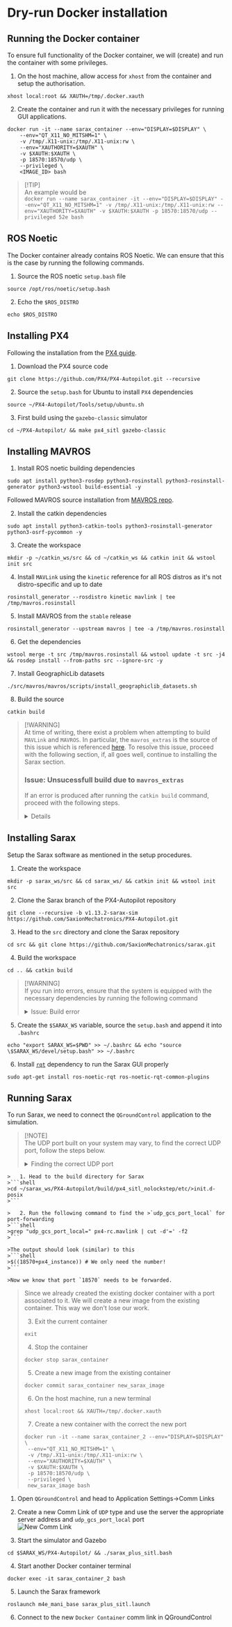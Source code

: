 # Dry-run Docker installation

## Running the Docker container
To ensure full functionality of the Docker container, we will (create) and run the container with some privileges.

1. On the host machine, allow access for `xhost` from the container and setup the authorisation.
```shell
xhost local:root && XAUTH=/tmp/.docker.xauth
```

2. Create the container and run it with the necessary privileges for running GUI applications.
```shell
docker run -it --name sarax_container --env="DISPLAY=$DISPLAY" \
    --env="QT_X11_NO_MITSHM=1" \
    -v /tmp/.X11-unix:/tmp/.X11-unix:rw \
    --env="XAUTHORITY=$XAUTH" \
    -v $XAUTH:$XAUTH \
    -p 18570:18570/udp \
    --privileged \
    <IMAGE_ID> bash
```

> [!TIP]\
> An example would be\
> ```docker run --name sarax_container -it --env="DISPLAY=$DISPLAY" --env="QT_X11_NO_MITSHM=1" -v /tmp/.X11-unix:/tmp/.X11-unix:rw --env="XAUTHORITY=$XAUTH" -v $XAUTH:$XAUTH -p 18570:18570/udp --privileged 52e bash```

## ROS Noetic
The Docker container already contains ROS Noetic. We can ensure that this is the case by running the following commands.

1. Source the ROS noetic `setup.bash` file
```shell
source /opt/ros/noetic/setup.bash
```

2. Echo the `$ROS_DISTRO`
```shell
echo $ROS_DISTRO
```

## Installing PX4
Following the installation from the [PX4 guide](https://docs.px4.io/main/en/dev_setup/building_px4.html).

1. Download the PX4 source code
```shell
git clone https://github.com/PX4/PX4-Autopilot.git --recursive
```

2. Source the `setup.bash` for Ubuntu to install `PX4` dependencies
```shell
source ~/PX4-Autopilot/Tools/setup/ubuntu.sh
```

3. First build using the `gazebo-classic` simulator
```shell
cd ~/PX4-Autopilot/ && make px4_sitl gazebo-classic
```

## Installing MAVROS
1. Install ROS noetic building dependencies
```shell
sudo apt install python3-rosdep python3-rosinstall python3-rosinstall-generator python3-wstool build-essential -y
```

Followed MAVROS source installation from [MAVROS repo](https://github.com/mavlink/mavros/tree/master/mavros#installation).

2. Install the catkin dependencies
```shell
sudo apt install python3-catkin-tools python3-rosinstall-generator python3-osrf-pycommon -y
```

3. Create the workspace
```shell
mkdir -p ~/catkin_ws/src && cd ~/catkin_ws && catkin init && wstool init src
```

4. Install `MAVLink` using the `kinetic` reference for all ROS distros as it's not distro-specific and up to date
```shell
rosinstall_generator --rosdistro kinetic mavlink | tee /tmp/mavros.rosinstall
```

5. Install MAVROS from the `stable` release
```shell
rosinstall_generator --upstream mavros | tee -a /tmp/mavros.rosinstall
```

6. Get the dependencies
```shell
wstool merge -t src /tmp/mavros.rosinstall && wstool update -t src -j4 && rosdep install --from-paths src --ignore-src -y
```

7. Install GeographicLib datasets
```shell
./src/mavros/mavros/scripts/install_geographiclib_datasets.sh
```

8. Build the source
```shell
catkin build
```

> [!WARNING]\
> At time of writing, there exist a problem when attempting to build `MAVLink` and `MAVROS`. In particular, the `mavros_extras` is the source of this issue which is referenced [here](https://github.com/mavlink/mavros/issues/1938). To resolve this issue, proceed with the following section, if, all goes well, continue to installing the Sarax section.
>
>### Issue: Unsucessfull build due to `mavros_extras`
>If an error is produced after running the ```catkin build``` command, proceed with the following steps.
><details>
>The error should look similar to below
><details>
>    <summary>
>    Error output
>    </summary>
>
>    ```shell
>    Errors     << mavros_extras:make /root/catkin_ws/logs/mavros_extras/build.make.000.log
>    /root/catkin_ws/src/mavros/mavros_extras/src/plugins/gps_status.cpp: In member function ‘void mavros::extra_plugins::GpsStatusPlugin::handle_gps2_raw(const mavlink_message_t*, mavlink::common::msg::GPS2_RAW&)’:
>    /root/catkin_ws/src/mavros/mavros_extras/src/plugins/gps_status.cpp:107:40: error: ‘struct mavlink::common::msg::GPS2_RAW’ has no member named ‘alt_ellipsoid’
>    107 |   ros_msg->alt_ellipsoid     = mav_msg.alt_ellipsoid;
>        |                                        ^~~~~~~~~~~~~
>    /root/catkin_ws/src/mavros/mavros_extras/src/plugins/gps_status.cpp:108:40: error: ‘struct mavlink::common::msg::GPS2_RAW’ has no member named ‘h_acc’
>    108 |   ros_msg->h_acc             = mav_msg.h_acc;
>        |                                        ^~~~~
>    /root/catkin_ws/src/mavros/mavros_extras/src/plugins/gps_status.cpp:109:40: error: ‘struct mavlink::common::msg::GPS2_RAW’ has no member named ‘v_acc’
>    109 |   ros_msg->v_acc             = mav_msg.v_acc;
>        |                                        ^~~~~
>    /root/catkin_ws/src/mavros/mavros_extras/src/plugins/gps_status.cpp:110:40: error: ‘struct mavlink::common::msg::GPS2_RAW’ has no member named ‘vel_acc’
>    110 |   ros_msg->vel_acc           = mav_msg.vel_acc;
>        |                                        ^~~~~~~
>    /root/catkin_ws/src/mavros/mavros_extras/src/plugins/gps_status.cpp:111:40: error: ‘struct mavlink::common::msg::GPS2_RAW’ has no member named ‘hdg_acc’
>    111 |   ros_msg->hdg_acc           = mav_msg.hdg_acc;
>        |                                        ^~~~~~~
>    make[2]: *** [CMakeFiles/mavros_extras.dir/build.make:232: CMakeFiles/mavros_extras.dir/src/plugins/gps_status.cpp.o] Error 1
>    make[2]: *** Waiting for unfinished jobs....
>    make[1]: *** [CMakeFiles/Makefile2:735: CMakeFiles/mavros_extras.dir/all] Error 2
>    make: *** [Makefile:141: all] Error 2
>    cd /root/catkin_ws/build/mavros_extras; catkin build --get-env mavros_extras | catkin env -si  /usr/bin/make --jobserver-auth=3,4; cd -
>    ```
></details>
>
>1. Install your preferred text-editor, for this case, we will install `nano`
    >```shell
    >sudo apt-get install nano
    >```
>
>2. Head to the culprit of the error in `common.xml`
>    ```shell
>    cd src/mavlink/message_definitions/v1.0/
>    ```
>
>3. Open the `common.xml` with a text-editor and search for the `<message id="124" name="GPS_RAW2">` section
>    ```shell
>    nano common.xml
>    ```
>
>4. Edit the file to include the required fields for the `GPS2_RAW` message
>    ```xml
>    <message id="124" name="GPS2_RAW">
>        <description>Second GPS data.</description>
>        ...
>        <extensions/>
>        <field type="int32_t" name="alt_ellipsoid" units="mm">Altitude (above WGS84, EGM96 ellipsoid). Positive for up.</field>
>        <field type="uint32_t" name="h_acc" units="mm">Position uncertainty.</field>
>        <field type="uint32_t" name="v_acc" units="mm">Altitude uncertainty.</field>
>        <field type="uint32_t" name="vel_acc" units="mm">Speed uncertainty.</field>
>        <field type="uint32_t" name="hdg_acc" units="degE5">Heading / track uncertainty</field>
>        <field type="uint16_t" name="yaw" units="cdeg">Yaw in earth frame from north. Use 0 if this GPS does not provide yaw. Use 65535 if this GPS is configured to provide yaw and is currently unable to provide it. Use 36000 for north.</field>
>    </message>
>    ```
>
>5. Head back to `catkin_ws` and clean
>    ```shell
>    cd ~/catkin_ws/ && catkin clean
>    ```
>
>6. Build the source
>    ```shell
>    catkin build
>    ```

## Installing Sarax
Setup the Sarax software as mentioned in the setup procedures.

1. Create the workspace
```shell
mkdir -p sarax_ws/src && cd sarax_ws/ && catkin init && wstool init src
```

2. Clone the Sarax branch of the PX4-Autopilot repository
```shell
git clone --recursive -b v1.13.2-sarax-sim https://github.com/SaxionMechatronics/PX4-Autopilot.git
```

3. Head to the `src` directory and clone the Sarax repository
```shell
cd src && git clone https://github.com/SaxionMechatronics/sarax.git
```

4. Build the workspace
```shell
cd .. && catkin build
```

> [!WARNING]\
> If you run into errors, ensure that the system is equipped with the necessary dependencies by running the following command
>
> <details>
>    <summary>
>    Issue: Build error    
>    </summary>
>
>If an error is produced after running the ```catkin build``` command, proceed with the following commands.
>
>1. Install the `scipy` build dependency
>    ```shell
>    pip install scipy
>    ```
>
>2. Install all the required dependencies using `rosdep`
>    ```shell
>    rosdep install --from-paths src --ignore-src -r -y --skip-keys="python-scipy"
>    ```
>
>3. Clean the workspace
>    ```shell
>    catkin clean
>    ```
>
>4. Run the build
>    ```shell
>    catkin build
>    ```
>
></details>

5. Create the `$SARAX_WS` variable, source the `setup.bash` and append it into `.bashrc`
```shell
echo "export SARAX_WS=$PWD" >> ~/.bashrc && echo "source \$SARAX_WS/devel/setup.bash" >> ~/.bashrc
```

6. Install [`rqt`](https://wiki.ros.org/rqt/UserGuide/Install/Groovy) dependency to run the Sarax GUI properly
```shell
sudo apt-get install ros-noetic-rqt ros-noetic-rqt-common-plugins
```

## Running Sarax
To run Sarax, we need to connect the `QGroundControl` application to the simulation.

> [!NOTE]\
> The UDP port built on your system may vary, to find the correct UDP port, follow the steps below.
>   <details>
>       <summary>
>       Finding the correct UDP port
>   </summary>
>
    >   1. Head to the build directory for Sarax
    >```shell
    >cd ~/sarax_ws/PX4-Autopilot/build/px4_sitl_nolockstep/etc/>init.d-posix
    >```
>
    >   2. Run the following command to find the >`udp_gcs_port_local` for port-forwarding
    >```shell
    >grep "udp_gcs_port_local=" px4-rc.mavlink | cut -d'=' -f2
    >```
>
    >The output should look (similar) to this
    >```shell
    >$((18570+px4_instance)) # We only need the number!
    >```
>
    >Now we know that port `18570` needs to be forwarded.
>
>   Since we already created the existing docker container with a port associated to it. We will create a new image from the existing container. This way we don't lose our work.   
>
>   3. Exit the current container
>   ```shell
>   exit
>   ```
>   
>   4. Stop the container
>   ```shell
>   docker stop sarax_container
>   ```
>
>   5. Create a new image from the existing container
>   ```shell
>   docker commit sarax_container new_sarax_image
>   ```
>
>   6. On the host machine, run a new terminal
>   ```shell
>   xhost local:root && XAUTH=/tmp/.docker.xauth
>   ```
>
>   7. Create a new container with the correct the new port
>   ```shell
>   docker run -it --name sarax_container_2 --env="DISPLAY=$DISPLAY" \
>    --env="QT_X11_NO_MITSHM=1" \
>    -v /tmp/.X11-unix:/tmp/.X11-unix:rw \
>    --env="XAUTHORITY=$XAUTH" \
>    -v $XAUTH:$XAUTH \
>    -p 18570:18570/udp \
>    --privileged \
>    new_sarax_image bash
>   ```
></details>

1. Open `QGroundControl` and head to Application Settings->Comm Links

2. Create a new Comm Link of `UDP` type and use the server the appropriate server address and `udp_gcs_port_local` port\
![New Comm Link](image.png)

3. Start the simulator and Gazebo
```shell
cd $SARAX_WS/PX4-Autopilot/ && ./sarax_plus_sitl.bash
```

4. Start another Docker container terminal
```shell
docker exec -it sarax_container_2 bash
```

5. Launch the Sarax framework
```shell
roslaunch m4e_mani_base sarax_plus_sitl.launch
```

6. Connect to the new `Docker Container` comm link in QGroundControl